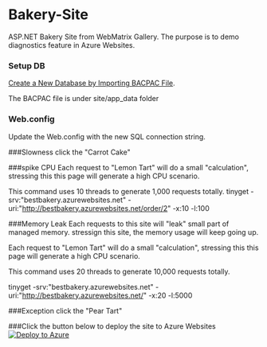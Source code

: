 # Bakery-Site
ASP.NET Bakery Site from WebMatrix Gallery. The purpose is to demo diagnostics feature in Azure Websites.

### Setup DB
[Create a New Database by Importing BACPAC File](http://msdn.microsoft.com/en-us/library/azure/hh335292.aspx).

The BACPAC file is under site/app_data folder
### Web.config
Update the Web.config with the new SQL connection string.

###Slowness
click the "Carrot Cake"

###spike CPU
Each request to "Lemon Tart" will do a small "calculation", stressing this this page will generate a high CPU scenario.

This command uses 10 threads to generate 1,000 requests totally.
tinyget -srv:"bestbakery.azurewebsites.net"
        -uri:"http://bestbakery.azurewebsites.net/order/2"
        -x:10 -l:100

###Memory Leak
Each requests to this site will "leak" small part of managed memory. stressign this site, the memory usage will keep going up.

Each request to "Lemon Tart" will do a small "calculation", stressing this this page will generate a high CPU scenario.

This command uses 20 threads to generate 10,000 requests totally.

tinyget -srv:"bestbakery.azurewebsites.net"
        -uri:"http://bestbakery.azurewebsites.net/"
        -x:20 -l:5000


###Exception
click the "Pear Tart"

###Click the button below to deploy the site to Azure Websites
[![Deploy to Azure](http://azuredeploy.net/deploybutton.png)](https://azuredeploy.net/)
